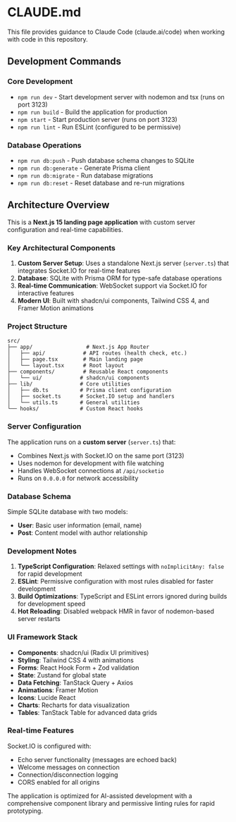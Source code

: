 # CLAUDE.md

This file provides guidance to Claude Code (claude.ai/code) when working with code in this repository.

## Development Commands

### Core Development
- `npm run dev` - Start development server with nodemon and tsx (runs on port 3123)
- `npm run build` - Build the application for production
- `npm start` - Start production server (runs on port 3123)
- `npm run lint` - Run ESLint (configured to be permissive)

### Database Operations
- `npm run db:push` - Push database schema changes to SQLite
- `npm run db:generate` - Generate Prisma client
- `npm run db:migrate` - Run database migrations
- `npm run db:reset` - Reset database and re-run migrations

## Architecture Overview

This is a **Next.js 15 landing page application** with custom server configuration and real-time capabilities.

### Key Architectural Components

1. **Custom Server Setup**: Uses a standalone Next.js server (`server.ts`) that integrates Socket.IO for real-time features
2. **Database**: SQLite with Prisma ORM for type-safe database operations
3. **Real-time Communication**: WebSocket support via Socket.IO for interactive features
4. **Modern UI**: Built with shadcn/ui components, Tailwind CSS 4, and Framer Motion animations

### Project Structure
```
src/
├── app/                 # Next.js App Router
│   ├── api/            # API routes (health check, etc.)
│   ├── page.tsx        # Main landing page
│   └── layout.tsx      # Root layout
├── components/         # Reusable React components
│   └── ui/            # shadcn/ui components
├── lib/               # Core utilities
│   ├── db.ts          # Prisma client configuration
│   ├── socket.ts      # Socket.IO setup and handlers
│   └── utils.ts       # General utilities
└── hooks/             # Custom React hooks
```

### Server Configuration

The application runs on a **custom server** (`server.ts`) that:
- Combines Next.js with Socket.IO on the same port (3123)
- Uses nodemon for development with file watching
- Handles WebSocket connections at `/api/socketio`
- Runs on `0.0.0.0` for network accessibility

### Database Schema

Simple SQLite database with two models:
- **User**: Basic user information (email, name)
- **Post**: Content model with author relationship

### Development Notes

1. **TypeScript Configuration**: Relaxed settings with `noImplicitAny: false` for rapid development
2. **ESLint**: Permissive configuration with most rules disabled for faster development
3. **Build Optimizations**: TypeScript and ESLint errors ignored during builds for development speed
4. **Hot Reloading**: Disabled webpack HMR in favor of nodemon-based server restarts

### UI Framework Stack

- **Components**: shadcn/ui (Radix UI primitives)
- **Styling**: Tailwind CSS 4 with animations
- **Forms**: React Hook Form + Zod validation
- **State**: Zustand for global state
- **Data Fetching**: TanStack Query + Axios
- **Animations**: Framer Motion
- **Icons**: Lucide React
- **Charts**: Recharts for data visualization
- **Tables**: TanStack Table for advanced data grids

### Real-time Features

Socket.IO is configured with:
- Echo server functionality (messages are echoed back)
- Welcome messages on connection
- Connection/disconnection logging
- CORS enabled for all origins

The application is optimized for AI-assisted development with a comprehensive component library and permissive linting rules for rapid prototyping.